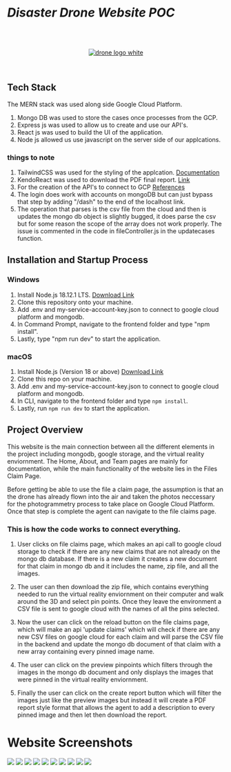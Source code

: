 # *Disaster Drone Website POC*
<br />
<br />

<p align="center">
  <a href="https://github.com/disaster-drone/">
    <img src="https://cdn.discordapp.com/attachments/804128313521471548/1105547469007364146/DRONE.png" alt="drone logo white">
  </a>
</p>

<br />

## Tech Stack
The MERN stack was used along side Google Cloud Platform.
1. Mongo DB was used to store the cases once processes from the GCP.
2. Express js was used to allow us to create and use our API's.
3. React js was used to build the UI of the application.
4. Node js allowed us use javascript on the server side of our applcations.

### things to note
1. TailwindCSS was used for the styling of the applcation. [Documentation](https://tailwindcss.com/docs/installation)
2. KendoReact was used to download the PDF final report. [Link](https://www.telerik.com/kendo-react-ui/components/pdfprocessing/)
3. For the creation of the API's to connect to GCP [References](https://github.com/googleapis/nodejs-storage)
4. The login does work with accounts on mongoDB but can just bypass that step by adding "/dash" to the end of the localhost link.
5. The operation that parses is the csv file from the cloud and then is updates the mongo db object is slightly bugged, it does parse the csv but for some reason the scope of the array does not work properly. The issue is commented in the code in fileController.js in the updatecases function.



## Installation and Startup Process
### Windows
1. Install Node.js 18.12.1 LTS.
[Download Link](https://nodejs.org/en/)
2. Clone this repository onto your machine.
3. Add .env and my-service-account-key.json to connect to google cloud platform and mongodb.
4. In Command Prompt, navigate to the frontend folder and type "npm install".
5. Lastly, type "npm run dev" to start the application.


### macOS
1. Install Node.js (Version 18 or above)
[Download Link](https://nodejs.org/en/download/)
2. Clone this repo on your machine.
3. Add .env and my-service-account-key.json to connect to google cloud platform and mongodb.
4. In CLI, navigate to the frontend folder and type `npm install`.
5. Lastly, run `npm run dev` to start the application.

## Project Overview
This website is the main connection between all the different elements in the project including mongodb, google storage, and the virtual reality enviornment. The Home, About, and Team pages are mainly for documentation, while the main functionality of the website lies in the Files Claim Page.

Before getting be able to use the file a claim page, the assumption is that an the drone has already flown into the air and taken the photos neccessary for the photogrammetry process to take place on Google Cloud Platform. Once that step is complete the agent can navigate to the file claims page. 

### This is how the code works to connect everything. 
1. User clicks on file claims page, which makes an api call to google cloud storage to check if there are any new claims that are not already on the mongo db database. If there is a new claim it creates a new document for that claim in mongo db and it includes the name, zip file, and all the images. 

2. The user can then download the zip file, which contains everything needed to run the virtual reality enviornment on their computer and walk around the 3D and select pin points. Once they leave the environment a CSV file is sent to google cloud with the names of all the pins selected.

3. Now the user can click on the reload button on the file claims page, which will make an api 'update claims' which will check if there are any new CSV files on google cloud for each claim and will parse the CSV file in the backend and update the mongo db document of that claim with a new array containing every pinned image name.

4. The user can click on the preview pinpoints which filters through the images in the mongo db document and only displays the images that were pinned in the virtual reality enviornment.

5. Finally the user can click on the create report button which will filter the images just like the preview images but instead it will create a PDF report style format that allows the agent to add a description to every pinned image and then let then download the report.

# Website Screenshots
  <img src="https://github.com/disaster-drone/Documentation/blob/main/media/0.png?raw=true" name="Login">
  <img src="https://github.com/disaster-drone/Documentation/blob/main/media/1.png?raw=true" name="Homepage">
  <img src="https://github.com/disaster-drone/Documentation/blob/main/media/2.png?raw=true" name="Aboutpage">
  <img src="https://github.com/disaster-drone/Documentation/blob/main/media/3.png?raw=true" name="Teampage">
  <img src="https://github.com/disaster-drone/Documentation/blob/main/media/4.png?raw=true" name="Fileclaims-page">
  <img src="https://github.com/disaster-drone/Documentation/blob/main/media/5.png?raw=true" name="Download-zip">
  <img src="https://github.com/disaster-drone/Documentation/blob/main/media/6.png?raw=true" name="View-gallery">
  <img src="https://github.com/disaster-drone/Documentation/blob/main/media/7.png?raw=true" name="Create-document">
  <img src="https://github.com/disaster-drone/Documentation/blob/main/media/8.png?raw=true" name="Download-document">
  <img src="https://github.com/disaster-drone/Documentation/blob/main/media/9.png?raw=true" name="Download-document">
